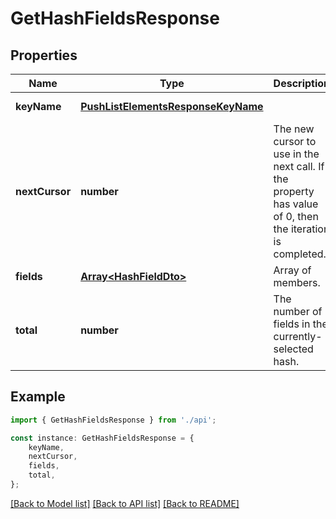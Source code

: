 # GetHashFieldsResponse


## Properties

Name | Type | Description | Notes
------------ | ------------- | ------------- | -------------
**keyName** | [**PushListElementsResponseKeyName**](PushListElementsResponseKeyName.md) |  | [default to undefined]
**nextCursor** | **number** | The new cursor to use in the next call. If the property has value of 0, then the iteration is completed. | [default to undefined]
**fields** | [**Array&lt;HashFieldDto&gt;**](HashFieldDto.md) | Array of members. | [default to undefined]
**total** | **number** | The number of fields in the currently-selected hash. | [default to undefined]

## Example

```typescript
import { GetHashFieldsResponse } from './api';

const instance: GetHashFieldsResponse = {
    keyName,
    nextCursor,
    fields,
    total,
};
```

[[Back to Model list]](../README.md#documentation-for-models) [[Back to API list]](../README.md#documentation-for-api-endpoints) [[Back to README]](../README.md)
